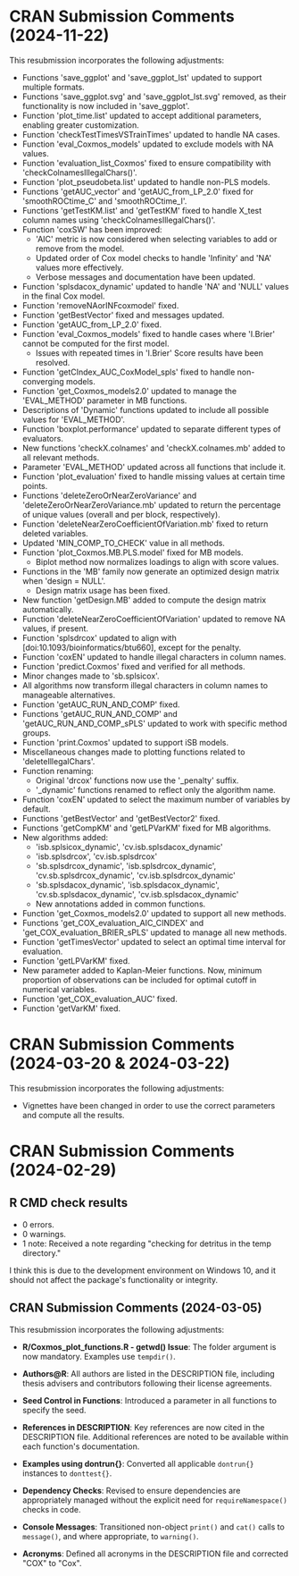 # CRAN Submission Comments (2024-11-22)
This resubmission incorporates the following adjustments:

- Functions 'save_ggplot' and 'save_ggplot_lst' updated to support multiple formats.
- Functions 'save_ggplot.svg' and 'save_ggplot_lst.svg' removed, as their functionality is now included in 'save_ggplot'.
- Function 'plot_time.list' updated to accept additional parameters, enabling greater customization.
- Function 'checkTestTimesVSTrainTimes' updated to handle NA cases.
- Function 'eval_Coxmos_models' updated to exclude models with NA values.
- Function 'evaluation_list_Coxmos' fixed to ensure compatibility with 'checkColnamesIllegalChars()'.
- Function 'plot_pseudobeta.list' updated to handle non-PLS models.
- Functions 'getAUC_vector' and 'getAUC_from_LP_2.0' fixed for 'smoothROCtime_C' and 'smoothROCtime_I'.
- Functions 'getTestKM.list' and 'getTestKM' fixed to handle X_test column names using 'checkColnamesIllegalChars()'.
- Function 'coxSW' has been improved:
  - 'AIC' metric is now considered when selecting variables to add or remove from the model.
  - Updated order of Cox model checks to handle 'Infinity' and 'NA' values more effectively.
  - Verbose messages and documentation have been updated.
- Function 'splsdacox_dynamic' updated to handle 'NA' and 'NULL' values in the final Cox model.
- Function 'removeNAorINFcoxmodel' fixed.
- Function 'getBestVector' fixed and messages updated.
- Function 'getAUC_from_LP_2.0' fixed.
- Function 'eval_Coxmos_models' fixed to handle cases where 'I.Brier' cannot be computed for the first model.
  - Issues with repeated times in 'I.Brier' Score results have been resolved.
- Function 'getCIndex_AUC_CoxModel_spls' fixed to handle non-converging models.
- Function 'get_Coxmos_models2.0' updated to manage the 'EVAL_METHOD' parameter in MB functions.
- Descriptions of 'Dynamic' functions updated to include all possible values for 'EVAL_METHOD'.
- Function 'boxplot.performance' updated to separate different types of evaluators.
- New functions 'checkX.colnames' and 'checkX.colnames.mb' added to all relevant methods.
- Parameter 'EVAL_METHOD' updated across all functions that include it.
- Function 'plot_evaluation' fixed to handle missing values at certain time points.
- Functions 'deleteZeroOrNearZeroVariance' and 'deleteZeroOrNearZeroVariance.mb' updated to return the percentage of unique values (overall and per block, respectively).
- Function 'deleteNearZeroCoefficientOfVariation.mb' fixed to return deleted variables.
- Updated 'MIN_COMP_TO_CHECK' value in all methods.
- Function 'plot_Coxmos.MB.PLS.model' fixed for MB models.
  - Biplot method now normalizes loadings to align with score values.
- Functions in the 'MB' family now generate an optimized design matrix when 'design = NULL'.
  - Design matrix usage has been fixed.
- New function 'getDesign.MB' added to compute the design matrix automatically.
- Function 'deleteNearZeroCoefficientOfVariation' updated to remove NA values, if present.
- Function 'splsdrcox' updated to align with [doi:10.1093/bioinformatics/btu660], except for the penalty.
- Function 'coxEN' updated to handle illegal characters in column names.
- Function 'predict.Coxmos' fixed and verified for all methods.
- Minor changes made to 'sb.splsicox'.
- All algorithms now transform illegal characters in column names to manageable alternatives.
- Function 'getAUC_RUN_AND_COMP' fixed.
- Functions 'getAUC_RUN_AND_COMP' and 'getAUC_RUN_AND_COMP_sPLS' updated to work with specific method groups.
- Function 'print.Coxmos' updated to support iSB models.
- Miscellaneous changes made to plotting functions related to 'deleteIllegalChars'.
- Function renaming:
  - Original 'drcox' functions now use the '_penalty' suffix.
  - '_dynamic' functions renamed to reflect only the algorithm name.
- Function 'coxEN' updated to select the maximum number of variables by default.
- Functions 'getBestVector' and 'getBestVector2' fixed.
- Functions 'getCompKM' and 'getLPVarKM' fixed for MB algorithms.
- New algorithms added:
  - 'isb.splsicox_dynamic', 'cv.isb.splsdacox_dynamic'
  - 'isb.splsdrcox', 'cv.isb.splsdrcox'
  - 'sb.splsdrcox_dynamic', 'isb.splsdrcox_dynamic', 'cv.sb.splsdrcox_dynamic', 'cv.isb.splsdrcox_dynamic'
  - 'sb.splsdacox_dynamic', 'isb.splsdacox_dynamic', 'cv.sb.splsdacox_dynamic', 'cv.isb.splsdacox_dynamic'
  - New annotations added in common functions.
- Function 'get_Coxmos_models2.0' updated to support all new methods.
- Functions 'get_COX_evaluation_AIC_CINDEX' and 'get_COX_evaluation_BRIER_sPLS' updated to manage all new methods.
- Function 'getTimesVector' updated to select an optimal time interval for evaluation.
- Function 'getLPVarKM' fixed.
- New parameter added to Kaplan-Meier functions. Now, minimum proportion of observations can be included for optimal cutoff in numerical variables.
- Function 'get_COX_evaluation_AUC' fixed.
- Function 'getVarKM' fixed.

# CRAN Submission Comments (2024-03-20 & 2024-03-22)
This resubmission incorporates the following adjustments:

- Vignettes have been changed in order to use the correct parameters and compute all the results.

# CRAN Submission Comments (2024-02-29)

## R CMD check results
- 0 errors.
- 0 warnings.
- 1 note: Received a note regarding "checking for detritus in the temp directory." 

I think this is due to the development environment on Windows 10, and it should not affect the package's functionality or integrity.

## CRAN Submission Comments  (2024-03-05)
This resubmission incorporates the following adjustments:

- **R/Coxmos_plot_functions.R - getwd() Issue**: The folder argument is now mandatory. Examples use `tempdir()`.

- **Authors@R**: All authors are listed in the DESCRIPTION file, including thesis advisers and contributors following their license agreements.

- **Seed Control in Functions**: Introduced a parameter in all functions to specify the seed.

- **References in DESCRIPTION**: Key references are now cited in the DESCRIPTION file. Additional references are noted to be available within each function's documentation.

- **Examples using dontrun{}**: Converted all applicable `dontrun{}` instances to `donttest{}`.

- **Dependency Checks**: Revised to ensure dependencies are appropriately managed without the explicit need for `requireNamespace()` checks in code.

- **Console Messages**: Transitioned non-object `print()` and `cat()` calls to `message()`, and where appropriate, to `warning()`.

- **Acronyms**: Defined all acronyms in the DESCRIPTION file and corrected "COX" to "Cox".
